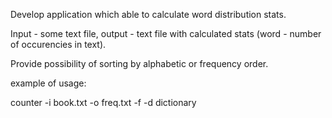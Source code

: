 Develop application which able to calculate word distribution stats.

Input - some text file, output - text file with calculated stats (word - number of occurencies in text).

Provide possibility of sorting by alphabetic or frequency order.

example of usage:

counter -i book.txt -o freq.txt -f -d dictionary
